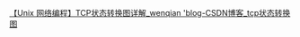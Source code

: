 [【Unix 网络编程】TCP状态转换图详解_wenqian 'blog-CSDN博客_tcp状态转换图](https://blog.csdn.net/wenqian1991/article/details/40110703)
